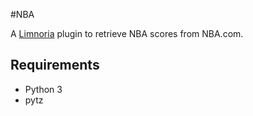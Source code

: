 #NBA

A [Limnoria](https://github.com/ProgVal/Limnoria) plugin to retrieve NBA scores from NBA.com.

## Requirements
* Python 3
* pytz
